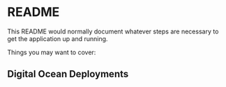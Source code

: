 # README

This README would normally document whatever steps are necessary to get the
application up and running.

Things you may want to cover:

## Digital Ocean Deployments
